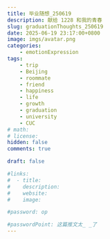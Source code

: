 ```yaml
---
title: 毕业随想_250619
description: 献给 1228 和我的青春
slug: graduationThoughts_250619
date: 2025-06-19 23:17:00+0800
image: imgs/avatar.png
categories:
    - emotionExpression
tags:
    - trip
    - Beijing
    - roommate
    - friend
    - happiness
    - life
    - growth
    - graduation
    - university
    - CUC
# math: 
# license: 
hidden: false
comments: true

draft: false

#links:
#  - title: 
#    description: 
#    website: 
#    image: 

#password: op

#passwordPoint: 这篇推文太_ _了
---
```


## 
